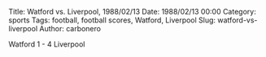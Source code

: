 Title: Watford vs. Liverpool, 1988/02/13
Date: 1988/02/13 00:00
Category: sports
Tags: football, football scores, Watford, Liverpool
Slug: watford-vs-liverpool
Author: carbonero


Watford 1 - 4 Liverpool
